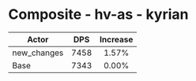 # Composite - hv-as - kyrian
| Actor | DPS | Increase |
|---|:---:|:---:|
|new_changes|7458|1.57%|
|Base|7343|0.00%|
